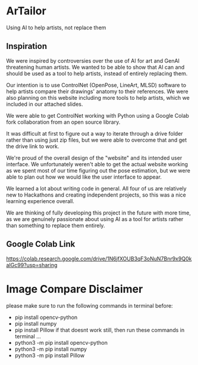 # ArTailor
Using AI to help artists, not replace them

## Inspiration
We were inspired by controversies over the use of AI for art and GenAI threatening human artists. We wanted to be able to show that AI can and should be used as a tool to help artists, instead of entirely replacing them. 

Our intention is to use ControlNet (OpenPose, LineArt, MLSD) software to help artists compare their drawings' anatomy to their references. We were also planning on this website including more tools to help artists, which we included in our attached slides. 

We were able to get ControlNet working with Python using a Google Colab fork collaboration from an open source library. 

It was difficult at first to figure out a way to iterate through a drive folder rather than using just zip files, but we were able to overcome that and get the drive link to work. 

We're proud of the overall design of the "website" and its intended user interface. We unfortunately weren't able to get the actual website working as we spent most of our time figuring out the pose estimation, but we were able to plan out how we would like the user interface to appear. 

We learned a lot about writing code in general. All four of us are relatively new to Hackathons and creating independent projects, so this was a nice learning experience overall. 

We are thinking of fully developing this project in the future with more time, as we are genuinely passionate about using AI as a tool for artists rather than something to replace them entirely. 

## Google Colab Link
https://colab.research.google.com/drive/1N6jfXOUB3qF3oNuN7Bnr9x9Q0kaIGc99?usp=sharing

# Image Compare Disclaimer
please make sure to run the following commands in terminal before: 
- pip install opencv-python
- pip install numpy
- pip install Pillow
if that doesnt work still, then run these commands in terminal ...
- python3 -m pip install opencv-python
- python3 -m pip install numpy 
- python3 -m pip install Pillow


